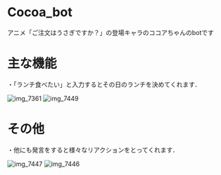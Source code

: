 # Cocoa_bot
アニメ「ご注文はうさぎですか？」の登場キャラのココアちゃんのbotです

# 主な機能
・「ランチ食べたい」と入力するとその日のランチを決めてくれます．

![img_7361](https://user-images.githubusercontent.com/38418653/48751534-3a44c580-ecc8-11e8-94cd-bb71fd1e902f.jpg)
![img_7449](https://user-images.githubusercontent.com/38418653/48751537-3d3fb600-ecc8-11e8-94f7-a280375c7586.jpg)

# その他
・他にも発言をすると様々なリアクションをとってくれます．

![img_7447](https://user-images.githubusercontent.com/38418653/48751539-40d33d00-ecc8-11e8-8df8-fcc4e9739592.jpg)
![img_7446](https://user-images.githubusercontent.com/38418653/48751541-429d0080-ecc8-11e8-8c38-aab0f811cc8f.jpg)



